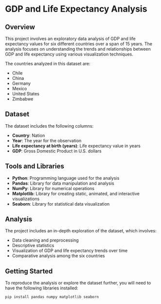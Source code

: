 # GDP and Life Expectancy Analysis

## Overview

This project involves an exploratory data analysis of GDP and life expectancy values for six different countries over a span of 15 years. The analysis focuses on understanding the trends and relationships between GDP and life expectancy using various visualization techniques.

The countries analyzed in this dataset are:
- Chile
- China
- Germany
- Mexico
- United States
- Zimbabwe

## Dataset

The dataset includes the following columns:

- **Country**: Nation
- **Year**: The year for the observation
- **Life expectancy at birth (years)**: Life expectancy value in years
- **GDP**: Gross Domestic Product in U.S. dollars

## Tools and Libraries

- **Python**: Programming language used for the analysis
- **Pandas**: Library for data manipulation and analysis
- **NumPy**: Library for numerical operations
- **Matplotlib**: Library for creating static, animated, and interactive visualizations
- **Seaborn**: Library for statistical data visualization

## Analysis

The project includes an in-depth exploration of the dataset, which involves:

- Data cleaning and preprocessing
- Descriptive statistics
- Visualization of GDP and life expectancy trends over time
- Comparative analysis among the six countries

## Getting Started

To reproduce the analysis or explore the dataset further, you will need to have the following libraries installed:

```bash
pip install pandas numpy matplotlib seaborn
